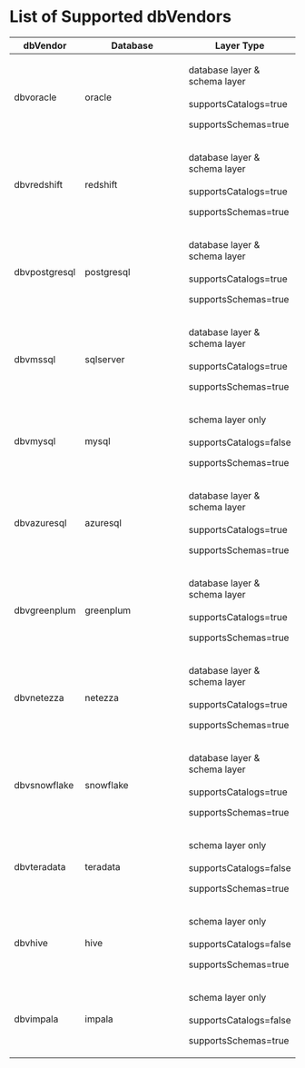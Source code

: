 # List of Supported dbVendors

<table><thead><tr><th>dbVendor</th><th width="183.33333333333331">Database</th><th>Layer Type</th></tr></thead><tbody><tr><td>dbvoracle</td><td>oracle</td><td><p>database layer &#x26; schema layer<br><br>supportsCatalogs=true</p><p>supportsSchemas=true</p></td></tr><tr><td>dbvredshift</td><td>redshift</td><td><p>database layer &#x26; schema layer<br><br>supportsCatalogs=true</p><p>supportsSchemas=true</p></td></tr><tr><td>dbvpostgresql</td><td>postgresql</td><td><p>database layer &#x26; schema layer<br><br>supportsCatalogs=true</p><p>supportsSchemas=true</p></td></tr><tr><td>dbvmssql</td><td>sqlserver</td><td><p>database layer &#x26; schema layer<br><br>supportsCatalogs=true</p><p>supportsSchemas=true</p></td></tr><tr><td>dbvmysql</td><td>mysql</td><td><p>schema layer only<br><br>supportsCatalogs=false</p><p>supportsSchemas=true</p></td></tr><tr><td>dbvazuresql</td><td>azuresql</td><td><p>database layer &#x26; schema layer<br><br>supportsCatalogs=true</p><p>supportsSchemas=true</p></td></tr><tr><td>dbvgreenplum</td><td>greenplum</td><td><p>database layer &#x26; schema layer<br><br>supportsCatalogs=true</p><p>supportsSchemas=true</p></td></tr><tr><td>dbvnetezza</td><td>netezza</td><td><p>database layer &#x26; schema layer<br><br>supportsCatalogs=true</p><p>supportsSchemas=true</p></td></tr><tr><td>dbvsnowflake</td><td>snowflake</td><td><p>database layer &#x26; schema layer<br><br>supportsCatalogs=true</p><p>supportsSchemas=true</p></td></tr><tr><td>dbvteradata</td><td>teradata</td><td><p>schema layer only<br><br>supportsCatalogs=false</p><p>supportsSchemas=true</p></td></tr><tr><td>dbvhive</td><td>hive</td><td><p>schema layer only<br><br>supportsCatalogs=false</p><p>supportsSchemas=true</p></td></tr><tr><td>dbvimpala</td><td>impala</td><td><p>schema layer only<br><br>supportsCatalogs=false</p><p>supportsSchemas=true</p></td></tr></tbody></table>
